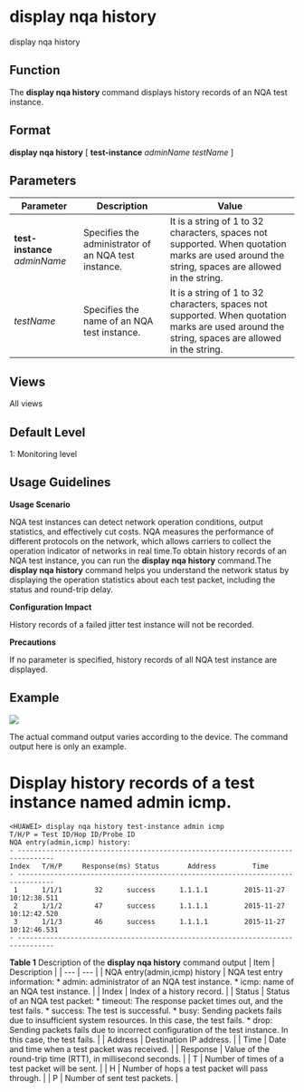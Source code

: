 display nqa history
===================

display nqa history

Function
--------



The **display nqa history** command displays history records of an NQA test instance.




Format
------

**display nqa history** [ **test-instance** *adminName* *testName* ]


Parameters
----------

| Parameter | Description | Value |
| --- | --- | --- |
| **test-instance** *adminName* | Specifies the administrator of an NQA test instance. | It is a string of 1 to 32 characters, spaces not supported.  When quotation marks are used around the string, spaces are allowed in the string. |
| *testName* | Specifies the name of an NQA test instance. | It is a string of 1 to 32 characters, spaces not supported.  When quotation marks are used around the string, spaces are allowed in the string. |



Views
-----

All views


Default Level
-------------

1: Monitoring level


Usage Guidelines
----------------

**Usage Scenario**

NQA test instances can detect network operation conditions, output statistics, and effectively cut costs. NQA measures the performance of different protocols on the network, which allows carriers to collect the operation indicator of networks in real time.To obtain history records of an NQA test instance, you can run the **display nqa history** command.The **display nqa history** command helps you understand the network status by displaying the operation statistics about each test packet, including the status and round-trip delay.

**Configuration Impact**



History records of a failed jitter test instance will not be recorded.



**Precautions**



If no parameter is specified, history records of all NQA test instance are displayed.




Example
-------

![](../public_sys-resources/note_3.0-en-us.png) 

The actual command output varies according to the device. The command output here is only an example.


# Display history records of a test instance named admin icmp.
```
<HUAWEI> display nqa history test-instance admin icmp
T/H/P = Test ID/Hop ID/Probe ID
NQA entry(admin,icmp) history:
- -------------------------------------------------------------------------------
Index   T/H/P     Response(ms) Status       Address         Time
- -------------------------------------------------------------------------------
 1      1/1/1        32      success      1.1.1.1         2015-11-27 10:12:38.511
 2      1/1/2        47      success      1.1.1.1         2015-11-27 10:12:42.520
 3      1/1/3        46      success      1.1.1.1         2015-11-27 10:12:46.531
- -------------------------------------------------------------------------------

```

**Table 1** Description of the **display nqa history** command output
| Item | Description |
| --- | --- |
| NQA entry(admin,icmp) history | NQA test entry information:   * admin: administrator of an NQA test instance. * icmp: name of an NQA test instance. |
| Index | Index of a history record. |
| Status | Status of an NQA test packet:   * timeout: The response packet times out, and the test fails. * success: The test is successful. * busy: Sending packets fails due to insufficient system resources. In this case, the test fails. * drop: Sending packets fails due to incorrect configuration of the test instance. In this case, the test fails. |
| Address | Destination IP address. |
| Time | Date and time when a test packet was received. |
| Response | Value of the round-trip time (RTT), in millisecond seconds. |
| T | Number of times of a test packet will be sent. |
| H | Number of hops a test packet will pass through. |
| P | Number of sent test packets. |
